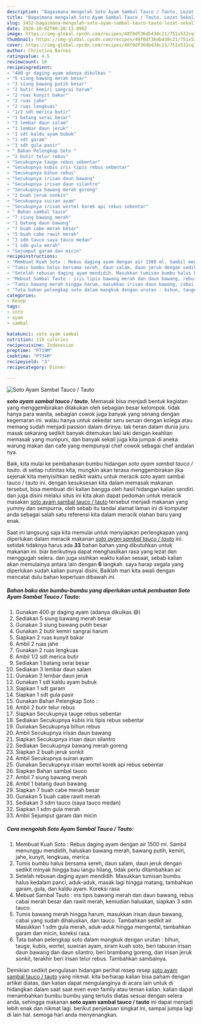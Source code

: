 ```yaml
---
description: "Bagaimana mengolah Soto Ayam Sambal Tauco / Tauto, Lezat Sekali"
title: "Bagaimana mengolah Soto Ayam Sambal Tauco / Tauto, Lezat Sekali"
slug: 1452-bagaimana-mengolah-soto-ayam-sambal-tauco-tauto-lezat-sekali
date: 2020-10-02T00:28:13.890Z
image: https://img-global.cpcdn.com/recipes/40f0df36db438c21/751x532cq70/soto-ayam-sambal-tauco-tauto-foto-resep-utama.jpg
thumbnail: https://img-global.cpcdn.com/recipes/40f0df36db438c21/751x532cq70/soto-ayam-sambal-tauco-tauto-foto-resep-utama.jpg
cover: https://img-global.cpcdn.com/recipes/40f0df36db438c21/751x532cq70/soto-ayam-sambal-tauco-tauto-foto-resep-utama.jpg
author: Christina Barnes
ratingvalue: 4.5
reviewcount: 10
recipeingredient:
- "400 gr daging ayam adanya dikulkas "
- "5 siung bawang merah besar"
- "3 siung bawang putih besar"
- "2 butir kemiri sangrai harum"
- "2 ruas kunyit bakar"
- "2 ruas jahe"
- "2 ruas lengkuas"
- "1/2 sdt merica butir"
- "1 batang serai besar"
- "3 lembar daun salam"
- "3 lembar daun jeruk"
- "1 sdt kaldu ayam bubuk"
- "1 sdt garam"
- "1 sdt gula pasir"
- " Bahan Pelengkap Soto "
- "2 butir telur rebus"
- "Secukupnya tauge rebus sebentar"
- "Secukupnya kubis iris tipis rebus sebentar"
- "Secukupnya bihun rebus"
- "Secukupnya irisan daun bawang"
- "Secukupnya irisan daun silantro"
- "Secukupnya bawang merah goreng"
- "2 buah jeruk sonkit"
- "Secukupnya suiran ayam"
- "Secukupnya irisan wortel korek api rebus sebentar"
- " Bahan sambal tauco"
- "7 siung bawang merah"
- "1 batang daun bawang"
- "7 buah cabe merah besar"
- "5 buah cabe rawit merah"
- "3 sdm tauco saya tauco medan"
- "1 sdm gula merah"
- "Sejumput garam dan micin"
recipeinstructions:
- "Membuat Kuah Soto : Rebus daging ayam dengan air 1500 ml. Sambil menunggu mendidih, haluskan bawang merah, bawang putih, kemiri, jahe, kunyit, lengkuas, merica."
- "Tumis bumbu halus bersama sereh, daun salam, daun jeruk dengan sedikit minyak hingga bau langu hilang, tidak perlu ditambahkan air."
- "Setelah rebusan daging ayam mendidih. Masukkan tumisan bumbu halus kedalam panci, aduk-aduk, masak lagi hingga matang, tambahkan garam, gula, dan kaldu ayam. Koreksi rasa"
- "Mebuat Sambal Tauto : iris tipis bawang merah dan daun bawang, rebus cabai merah besar dan rawit merah, kemudian haluskan, siapkan 3 sdm tauco"
- "Tumis bawang merah hingga harum, masukkan irisan daun bawang, cabai yang sudah dihaluskan, dan tauco. Tambahkan sedikit air. Masukkan 1 sdm gula merah, aduk-aduk hingga mengental, tambahkan garam dan micin, koreksi rasa."
- "Tata bahan pelengkap soto dalam mangkuk dengan urutan : bihun, tauge, kubis, wortel, suwiran ayam, siram kuah soto, beri taburan irisan daun bawang dan daun silantro, beri brambang goreng, dan irisan jeruk sonkit, terakhir beri irisan telur rebus. Tambahkan sambalnya."
categories:
- Resep
tags:
- soto
- ayam
- sambal

katakunci: soto ayam sambal 
nutrition: 119 calories
recipecuisine: Indonesian
preptime: "PT19M"
cooktime: "PT34M"
recipeyield: "3"
recipecategory: Dinner

---
```



![Soto Ayam Sambal Tauco / Tauto](https://img-global.cpcdn.com/recipes/40f0df36db438c21/751x532cq70/soto-ayam-sambal-tauco-tauto-foto-resep-utama.jpg)

<b><i>soto ayam sambal tauco / tauto</i></b>, Memasak bisa menjadi bentuk kegiatan yang menggembirakan dilakukan oleh sebagian besar kelompok. tidak hanya para wanita, sebagian cowok juga banyak yang senang dengan kegemaran ini. walau hanya untuk sekedar seru seruan dengan kolega atau memang sudah menjadi passion dalam dirinya. tak heran dalam dunia juru masak sekarang sedikit banyak ditemukan laki laki dengan keahlian memasak yang mumpuni, dan banyak sekali juga kita jumpai di aneka warung makan dan cafe yang mempunyai chef cowok sebagai chef andalan nya.

Baik, kita mulai ke pembahasan bumbu hidangan <i>soto ayam sambal tauco / tauto</i>. di setiap rutinitas kita, mungkin akan terasa menggembirakan jika sejenak kita menyisihkan sedikit waktu untuk meracik soto ayam sambal tauco / tauto ini. dengan kesuksesan kita dalam memasak makanan tersebut, bisa membuat diri kalian bangga oleh hasil hidangan kalian sendiri. dan juga disini melalui situs ini kita akan dapat pedoman untuk meracik masakan <u>soto ayam sambal tauco / tauto</u> tersebut menjadi makanan yang yummy dan sempurna, oleh sebab itu tandai alamat laman ini di komputer anda sebagai salah satu referensi kita dalam meracik olahan baru yang enak.




Saat ini langsung saja kita memulai untuk menyiapkan perlengkapan yang diperlukan dalam meracik makanan <u><i>soto ayam sambal tauco / tauto</i></u> ini. setidak tidaknya harus ada <b>33</b> bahan bahan yang dibutuhkan untuk makanan ini. biar berikutnya dapat menghasilkan rasa yang lezat dan menggugah selera. dan juga sisihkan waktu kalian sesaat, sebab kalian akan memulainya antara lain dengan <b>6</b> langkah. saya harap segala yang diperlukan sudah kalian punyai disini, Baiklah mari kita awali dengan mencatat dulu bahan keperluan dibawah ini.

<!--inarticleads1-->

##### Bahan baku dan bumbu-bumbu yang diperlukan untuk pembuatan Soto Ayam Sambal Tauco / Tauto:

1. Gunakan 400 gr daging ayam (adanya dikulkas 😅)
1. Sediakan 5 siung bawang merah besar
1. Gunakan 3 siung bawang putih besar
1. Gunakan 2 butir kemiri sangrai harum
1. Siapkan 2 ruas kunyit bakar
1. Ambil 2 ruas jahe
1. Gunakan 2 ruas lengkuas
1. Ambil 1/2 sdt merica butir
1. Sediakan 1 batang serai besar
1. Sediakan 3 lembar daun salam
1. Gunakan 3 lembar daun jeruk
1. Gunakan 1 sdt kaldu ayam bubuk
1. Siapkan 1 sdt garam
1. Siapkan 1 sdt gula pasir
1. Gunakan  Bahan Pelengkap Soto :
1. Ambil 2 butir telur rebus
1. Siapkan Secukupnya tauge rebus sebentar
1. Sediakan Secukupnya kubis iris tipis rebus sebentar
1. Gunakan Secukupnya bihun rebus
1. Ambil Secukupnya irisan daun bawang
1. Siapkan Secukupnya irisan daun silantro
1. Sediakan Secukupnya bawang merah goreng
1. Siapkan 2 buah jeruk sonkit
1. Ambil Secukupnya suiran ayam
1. Gunakan Secukupnya irisan wortel korek api rebus sebentar
1. Siapkan  Bahan sambal tauco
1. Ambil 7 siung bawang merah
1. Ambil 1 batang daun bawang
1. Siapkan 7 buah cabe merah besar
1. Gunakan 5 buah cabe rawit merah
1. Sediakan 3 sdm tauco (saya tauco medan)
1. Siapkan 1 sdm gula merah
1. Ambil Sejumput garam dan micin




<!--inarticleads2-->

##### Cara mengolah Soto Ayam Sambal Tauco / Tauto:

1. Membuat Kuah Soto : Rebus daging ayam dengan air 1500 ml. Sambil menunggu mendidih, haluskan bawang merah, bawang putih, kemiri, jahe, kunyit, lengkuas, merica.
1. Tumis bumbu halus bersama sereh, daun salam, daun jeruk dengan sedikit minyak hingga bau langu hilang, tidak perlu ditambahkan air.
1. Setelah rebusan daging ayam mendidih. Masukkan tumisan bumbu halus kedalam panci, aduk-aduk, masak lagi hingga matang, tambahkan garam, gula, dan kaldu ayam. Koreksi rasa
1. Mebuat Sambal Tauto : iris tipis bawang merah dan daun bawang, rebus cabai merah besar dan rawit merah, kemudian haluskan, siapkan 3 sdm tauco
1. Tumis bawang merah hingga harum, masukkan irisan daun bawang, cabai yang sudah dihaluskan, dan tauco. Tambahkan sedikit air. Masukkan 1 sdm gula merah, aduk-aduk hingga mengental, tambahkan garam dan micin, koreksi rasa.
1. Tata bahan pelengkap soto dalam mangkuk dengan urutan : bihun, tauge, kubis, wortel, suwiran ayam, siram kuah soto, beri taburan irisan daun bawang dan daun silantro, beri brambang goreng, dan irisan jeruk sonkit, terakhir beri irisan telur rebus. Tambahkan sambalnya.




Demikian sedikit pengulasan hidangan perihal resep resep <u>soto ayam sambal tauco / tauto</u> yang nikmat. kita berharap kalian bisa paham dengan artikel diatas, dan kalian dapat mengulanginya di acara lain untuk di hidangkan dalam saat saat even even family atau teman kalian. kalian dapat menambahkan bumbu bumbu yang tertulis diatas sesuai dengan selera anda, sehingga makanan <b>soto ayam sambal tauco / tauto</b> ini dapat menjadi lebih enak dan nikmat lagi. berikut penjelasan singkat ini, sampai jumpa lagi di lain hal. semoga hari anda menyenangkan.
